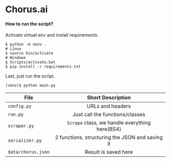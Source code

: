 # Chorus.ai
#### How to run the script?
Activate virtual env and install requirements.
```shell script
$ python -m venv .
# Linux 
$ source bin/activate
# Windows 
$ Scripts/activate.bat
$ pip install -r requirements.txt
```
Last, just run the script.
```shell script
(venv)$ python main.py
```

| File          | Short Description | 
| ------------- |:-------------:|
| `config.py`      | URLs and headers |
| `run.py`      | Just call the functions/classes      |
| `scraper.py` | `Scrape` class, we handle everything here(BS4)|
| `serializer.py` | 2 functions, structuring the JSON and saving it |
| `data/chorus.json` | Result is saved here |